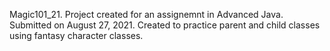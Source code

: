 Magic101_21.
Project created for an assignemnt in Advanced Java.
Submitted on August 27, 2021.
Created to practice parent and child classes using fantasy character classes.
